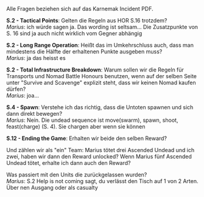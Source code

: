 Alle Fragen beziehen sich auf das Karnemak Incident PDF.

**S.2 - Tactical Points**: Gelten die Regeln aus HOR S.16 trotzdem?  
*Marius*: ich würde sagen ja. Das wording ist seltsam... Die Zusatzpunkte von S. 16 sind ja auch nicht wirklich vom Gegner abhängig 

**S.2 - Long Range Operation**: Heißt das im Umkehrschluss auch, dass man mindestens die Hälfte der erhaltenen Punkte ausgeben muss?  
*Marius*: ja das heisst es

**S.2 - Total Infrastructure Breakdown**: Warum sollen wir die Regeln für Transports und Nomad Battle Honours benutzen, wenn auf der selben Seite unter "Survive and Scavenge" explizit steht, dass wir keinen Nomad kaufen dürfen?  
*Marius*: joa... 

**S.4 - Spawn**: Verstehe ich das richtig, dass die Untoten spawnen und sich dann direkt bewegen?  
*Marius*: Nein. Die undead sequence ist move(swarm), spawn, shoot, feast(charge) (S. 4). Sie chargen aber wenn sie können 

**S.12 - Ending the Game**: Erhalten wir beide den selben Reward?



Und zählen wir als "ein" Team: Marius tötet drei Ascended Undead und ich zwei, haben wir dann den Reward unlocked? 
Wenn Marius fünf Ascended Undead tötet, erhalte ich dann auch den Reward? 

Was passiert mit den Units die zurückgelassen wurden?  
*Marius*: S.2 Help is not coming sagt, du verlässt den Tisch auf 1 von 2 Arten. Über nen Ausgang oder als casualty 
